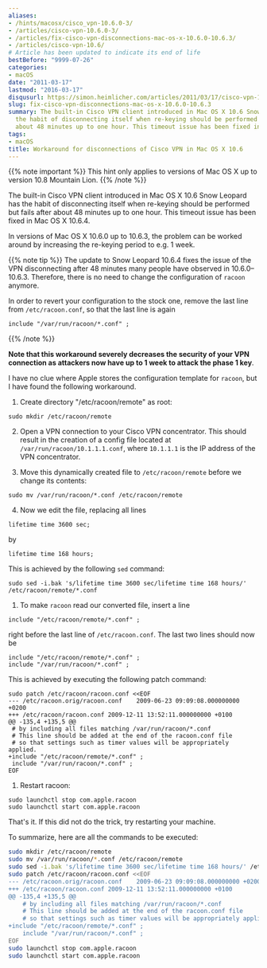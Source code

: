 ```yaml
---
aliases:
- /hints/macosx/cisco_vpn-10.6.0-3/
- /articles/cisco-vpn-10.6.0-3/
- /articles/fix-cisco-vpn-disconnections-mac-os-x-10.6.0-10.6.3/
- /articles/cisco-vpn-10.6/
# Article has been updated to indicate its end of life
bestBefore: "9999-07-26"
categories:
- macOS
date: "2011-03-17"
lastmod: "2016-03-17"
disqusurl: https://simon.heimlicher.com/articles/2011/03/17/cisco-vpn-10.6.0-3
slug: fix-cisco-vpn-disconnections-mac-os-x-10.6.0-10.6.3
summary: The built-in Cisco VPN client introduced in Mac OS X 10.6 Snow Leopard has
  the habit of disconnecting itself when re-keying should be performed but fails after
  about 48 minutes up to one hour. This timeout issue has been fixed in Mac OS X 10.6.4
tags:
- macOS
title: Workaround for disconnections of Cisco VPN in Mac OS X 10.6
---
```


{{% note important %}}
This hint only applies to versions of Mac OS X up to version 10.8 Mountain Lion.
{{% /note %}}

The built-in Cisco VPN client introduced in Mac OS X 10.6 Snow Leopard has the habit of disconnecting itself when re-keying should be performed but fails after about 48 minutes up to one hour. This timeout issue has been fixed in Mac OS X 10.6.4.

In versions of Mac OS X 10.6.0 up to 10.6.3, the problem can be worked around by increasing the re-keying period to e.g. 1 week. 

{{% note tip %}}
The update to Snow Leopard 10.6.4 fixes the issue of the VPN disconnecting after 48 minutes many people have observed in 10.6.0–10.6.3. Therefore, there is no need to change the configuration of `racoon` anymore.

In order to revert your configuration to the stock one, remove the last line from `/etc/racoon.conf`, so that the last line is again

``` plain
include "/var/run/racoon/*.conf" ;
```
{{% /note %}}

**Note that this workaround severely decreases the security of your VPN connection as attackers now have up to 1 week to attack the phase 1 key**.

I have no clue where Apple stores the configuration template for `racoon`, but I have found the following workaround.

1. Create directory "/etc/racoon/remote" as root:

``` plain
sudo mkdir /etc/racoon/remote
```

2. Open a VPN connection to your Cisco VPN concentrator. This should result in the creation of a config file located at `/var/run/racoon/10.1.1.1.conf`, where `10.1.1.1` is the IP address of the VPN concentrator.

3. Move this dynamically created file to `/etc/racoon/remote` before we change its contents:

``` plain
sudo mv /var/run/racoon/*.conf /etc/racoon/remote
```


4. Now we edit the file, replacing all lines

``` plain
lifetime time 3600 sec;
```
by

``` plain
lifetime time 168 hours;
```

This is achieved by the following `sed` command:

``` plain
sudo sed -i.bak 's/lifetime time 3600 sec/lifetime time 168 hours/' /etc/racoon/remote/*.conf
```

1. To make `racoon` read our converted file, insert a line

``` plain
include "/etc/racoon/remote/*.conf" ;
```
right before the last line of `/etc/racoon.conf`. The last two lines should now be

``` plain
include "/etc/racoon/remote/*.conf" ;
include "/var/run/racoon/*.conf" ;
```
This is achieved by executing the following patch command:
``` plain
sudo patch /etc/racoon/racoon.conf <<EOF
--- /etc/racoon.orig/racoon.conf	2009-06-23 09:09:08.000000000 +0200
+++ /etc/racoon/racoon.conf	2009-12-11 13:52:11.000000000 +0100
@@ -135,4 +135,5 @@
 # by including all files matching /var/run/racoon/*.conf
 # This line should be added at the end of the racoon.conf file
 # so that settings such as timer values will be appropriately applied.
+include "/etc/racoon/remote/*.conf" ;
 include "/var/run/racoon/*.conf" ;
EOF
```

1. Restart racoon:

``` plain
sudo launchctl stop com.apple.racoon
sudo launchctl start com.apple.racoon
```

That's it. If this did not do the trick, try restarting your machine.

To summarize, here are all the commands to be executed:

``` bash
sudo mkdir /etc/racoon/remote
sudo mv /var/run/racoon/*.conf /etc/racoon/remote
sudo sed -i.bak 's/lifetime time 3600 sec/lifetime time 168 hours/' /etc/racoon/remote/*.conf
sudo patch /etc/racoon/racoon.conf <<EOF
--- /etc/racoon.orig/racoon.conf	2009-06-23 09:09:08.000000000 +0200
+++ /etc/racoon/racoon.conf	2009-12-11 13:52:11.000000000 +0100
@@ -135,4 +135,5 @@
	# by including all files matching /var/run/racoon/*.conf
	# This line should be added at the end of the racoon.conf file
	# so that settings such as timer values will be appropriately applied.
+include "/etc/racoon/remote/*.conf" ;
	include "/var/run/racoon/*.conf" ;
EOF
sudo launchctl stop com.apple.racoon
sudo launchctl start com.apple.racoon
```


